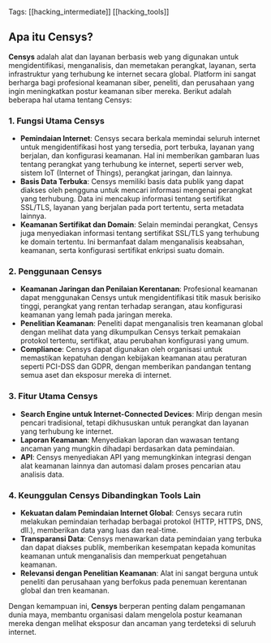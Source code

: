 Tags: [[hacking_intermediate]] [[hacking_tools]]

## Apa itu Censys?

**Censys** adalah alat dan layanan berbasis web yang digunakan untuk mengidentifikasi, menganalisis, dan memetakan perangkat, layanan, serta infrastruktur yang terhubung ke internet secara global. Platform ini sangat berharga bagi profesional keamanan siber, peneliti, dan perusahaan yang ingin meningkatkan postur keamanan siber mereka. Berikut adalah beberapa hal utama tentang Censys:

### 1. Fungsi Utama Censys
   - **Pemindaian Internet**: Censys secara berkala memindai seluruh internet untuk mengidentifikasi host yang tersedia, port terbuka, layanan yang berjalan, dan konfigurasi keamanan. Hal ini memberikan gambaran luas tentang perangkat yang terhubung ke internet, seperti server web, sistem IoT (Internet of Things), perangkat jaringan, dan lainnya.
   - **Basis Data Terbuka**: Censys memiliki basis data publik yang dapat diakses oleh pengguna untuk mencari informasi mengenai perangkat yang terhubung. Data ini mencakup informasi tentang sertifikat SSL/TLS, layanan yang berjalan pada port tertentu, serta metadata lainnya.
   - **Keamanan Sertifikat dan Domain**: Selain memindai perangkat, Censys juga menyediakan informasi tentang sertifikat SSL/TLS yang terhubung ke domain tertentu. Ini bermanfaat dalam menganalisis keabsahan, keamanan, serta konfigurasi sertifikat enkripsi suatu domain.

### 2. Penggunaan Censys
   - **Keamanan Jaringan dan Penilaian Kerentanan**: Profesional keamanan dapat menggunakan Censys untuk mengidentifikasi titik masuk berisiko tinggi, perangkat yang rentan terhadap serangan, atau konfigurasi keamanan yang lemah pada jaringan mereka.
   - **Penelitian Keamanan**: Peneliti dapat menganalisis tren keamanan global dengan melihat data yang dikumpulkan Censys terkait pemakaian protokol tertentu, sertifikat, atau perubahan konfigurasi yang umum.
   - **Compliance**: Censys dapat digunakan oleh organisasi untuk memastikan kepatuhan dengan kebijakan keamanan atau peraturan seperti PCI-DSS dan GDPR, dengan memberikan pandangan tentang semua aset dan eksposur mereka di internet.

### 3. Fitur Utama Censys
   - **Search Engine untuk Internet-Connected Devices**: Mirip dengan mesin pencari tradisional, tetapi dikhususkan untuk perangkat dan layanan yang terhubung ke internet.
   - **Laporan Keamanan**: Menyediakan laporan dan wawasan tentang ancaman yang mungkin dihadapi berdasarkan data pemindaian.
   - **API**: Censys menyediakan API yang memungkinkan integrasi dengan alat keamanan lainnya dan automasi dalam proses pencarian atau analisis data.

### 4. Keunggulan Censys Dibandingkan Tools Lain
   - **Kekuatan dalam Pemindaian Internet Global**: Censys secara rutin melakukan pemindaian terhadap berbagai protokol (HTTP, HTTPS, DNS, dll.), memberikan data yang luas dan real-time.
   - **Transparansi Data**: Censys menawarkan data pemindaian yang terbuka dan dapat diakses publik, memberikan kesempatan kepada komunitas keamanan untuk menganalisis dan memperkuat pengetahuan keamanan.
   - **Relevansi dengan Penelitian Keamanan**: Alat ini sangat berguna untuk peneliti dan perusahaan yang berfokus pada penemuan kerentanan global dan tren keamanan.

Dengan kemampuan ini, **Censys** berperan penting dalam pengamanan dunia maya, membantu organisasi dalam mengelola postur keamanan mereka dengan melihat eksposur dan ancaman yang terdeteksi di seluruh internet.